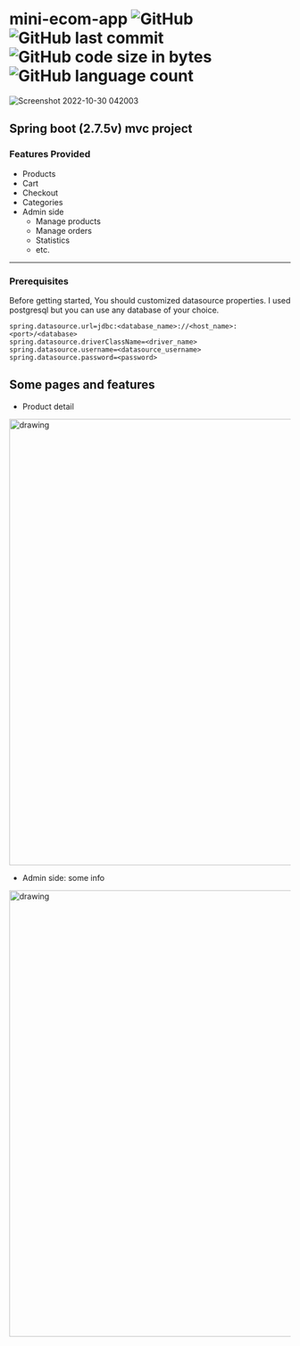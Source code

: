 
# mini-ecom-app ![GitHub](https://img.shields.io/github/license/userhero21/mini-ecom-app?style=plastic) ![GitHub last commit](https://img.shields.io/github/last-commit/userhero21/mini-ecom-app?style=plastic) ![GitHub code size in bytes](https://img.shields.io/github/languages/code-size/userhero21/mini-ecom-app?style=plastic) ![GitHub language count](https://img.shields.io/github/languages/count/userhero21/mini-ecom-app?style=plastic)

![Screenshot 2022-10-30 042003](https://user-images.githubusercontent.com/67582732/198856302-49c64911-23d2-433e-9dd7-0eeb2c20e8f0.png)

## Spring boot (2.7.5v) mvc project

### Features Provided
- Products
- Cart
- Checkout
- Categories
- Admin side
  - Manage products
  - Manage orders
  - Statistics
  - etc.
  
<hr/>

### Prerequisites

Before getting started, You should customized datasource properties. I used postgresql but you can use any database of your choice.

```
spring.datasource.url=jdbc:<database_name>://<host_name>:<port>/<database>
spring.datasource.driverClassName=<driver_name>
spring.datasource.username=<datasource_username>
spring.datasource.password=<password>
```

## Some pages and features
- Product detail 
<img src="https://user-images.githubusercontent.com/67582732/198856438-ecdde9e4-11b7-49df-9b49-3f170b8b103e.png" alt="drawing" width="800"/>

- Admin side: some info 
<img src="https://user-images.githubusercontent.com/67582732/198856440-8c55b141-79a2-48ed-827e-2da5fbbd1223.png" alt="drawing" width="800"/>
